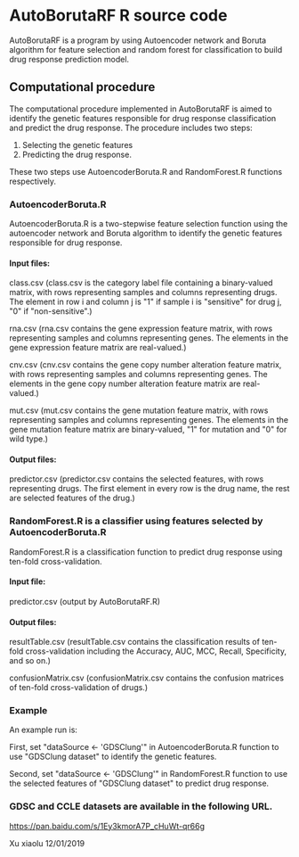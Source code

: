 # AutoBorutaRF R source code
AutoBorutaRF is a program by using Autoencoder network and Boruta algorithm for feature selection and random forest for classification to build drug response prediction model.

## Computational procedure
The computational procedure implemented in AutoBorutaRF is aimed to identify the genetic features responsible for drug response classification and predict the drug response. The procedure includes two steps:
1. Selecting the genetic features
2. Predicting the drug response.

These two steps use AutoencoderBoruta.R and RandomForest.R functions respectively.

### AutoencoderBoruta.R
AutoencoderBoruta.R is a two-stepwise feature selection function using the autoencoder network and Boruta algorithm to identify the genetic features responsible for drug response.
 
#### Input files:   
class.csv 
(class.csv is the category label file containing a binary-valued matrix, with rows representing samples and columns representing drugs. The element in row i and column j is "1" if sample i is "sensitive" for drug j, "0" if "non-sensitive".) 

rna.csv
(rna.csv contains the gene expression feature matrix, with rows representing samples and columns representing genes. The elements in the gene expression feature matrix are real-valued.)

cnv.csv
(cnv.csv contains the gene copy number alteration feature matrix, with rows representing samples and columns representing genes. The elements in the gene copy number alteration feature matrix are real-valued.)

mut.csv
(mut.csv contains the gene mutation feature matrix, with rows representing samples and columns representing genes. The elements in the gene mutation feature matrix are binary-valued, "1" for mutation and "0" for wild type.)

#### Output files:
predictor.csv
(predictor.csv contains the selected features, with rows representing drugs. The first element in every row is the drug name, the rest are selected features of the drug.)

### RandomForest.R is a classifier using features selected by AutoencoderBoruta.R  
RandomForest.R is a classification function to predict drug response using ten-fold cross-validation.

#### Input file:  
predictor.csv (output by AutoBorutaRF.R)

#### Output files: 
resultTable.csv
(resultTable.csv contains the classification results of ten-fold cross-validation including the Accuracy, AUC, MCC, Recall, Specificity, and so on.)

confusionMatrix.csv
(confusionMatrix.csv contains the confusion matrices of ten-fold cross-validation of drugs.)

### Example
An example run is:

First, set "dataSource <- 'GDSClung'" in AutoencoderBoruta.R function to use "GDSClung dataset" to identify the genetic features.

Second, set "dataSource <- 'GDSClung'" in RandomForest.R function to use the selected features of "GDSClung dataset" to predict drug response.


### GDSC and CCLE datasets are available in the following URL.  
https://pan.baidu.com/s/1Ey3kmorA7P_cHuWt-qr66g

Xu xiaolu 12/01/2019
